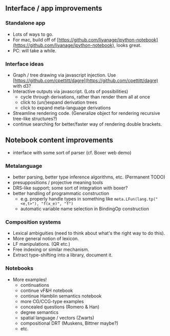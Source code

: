 
## Interface / app improvements

### Standalone app

 * Lots of ways to go.
 * For mac, build off of [https://github.com/liyanage/ipython-notebook](https://github.com/liyanage/ipython-notebook), looks great.
 * PC: will take a while.

### Interface ideas

 * Graph / tree drawing via javascript injection.  Use [https://github.com/cpettitt/dagre](https://github.com/cpettitt/dagre) with d3?
 * Interactive outputs via javascript.  (Lots of possibilities)
   - cycle through derivations, rather than render them all at once
   - click to (un/)expand derivation trees
   - click to expand meta-language derivations
 * Streamline rendering code.  (Generalize object for rendering recursive tree-like structures?)
 * continue searching for better/faster way of rendering double brackets.

## Notebook content improvements

 * interface with some sort of parser (cf. Boxer web demo)

### Metalanguage

 * better parsing, better type inference algorithms, etc.  (Permanent TODO)
 * presuppositions / projective meaning tools
 * DRS-like support; some sort of integration with boxer?
 * better handling of programmatic construction
    - e.g. properly handle types in something like `meta.LFun(lang.tp("<e,t>"), "f(x_e)", "f")`
    - automatic variable name selection in BindingOp construction

### Composition systems

 * Lexical ambiguities (need to think about what's the right way to do this).
 * More general notion of lexicon.
 * LF manipulations.  (QR etc.)
 * Free indexing or similar mechanism.
 * Extract type-shifting into a library, document it.

### Notebooks

 * More examples!
   - continuations
   - continue vF&H notebook
   - continue Hamblin semantics notebook
   - more CG/CCG-type examples
   - concealed questions (Romero & Han)
   - degree semantics
   - spatial language / vectors (Zwarts)
   - compositional DRT (Muskens, Bittner maybe?)
   - etc.
